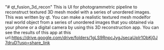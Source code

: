 "# qt_fusion_3d_recon" 
This is UI for photogrammetric pipeline to reconstruct textured 3D mesh model with a series of unordered images.
This was written by qt.
You can make a realistic textured mesh modelfor real world object from a series of unordered images that you obtained via your phone or a digital camera by using this 3D reconstruction app.
You can see the results of this app at this url:https://drive.google.com/drive/folders/1gLS9RnpcJygJsecaUpIr1ObKj0J7druD?usp=share_link
